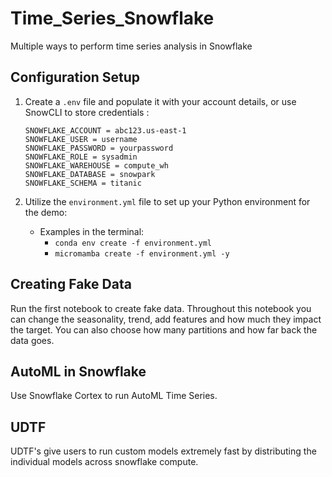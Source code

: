 # Time_Series_Snowflake
Multiple ways to perform time series analysis in Snowflake

## Configuration Setup

1. Create a `.env` file and populate it with your account details, or use SnowCLI to store credentials :

    ```plaintext
    SNOWFLAKE_ACCOUNT = abc123.us-east-1
    SNOWFLAKE_USER = username
    SNOWFLAKE_PASSWORD = yourpassword
    SNOWFLAKE_ROLE = sysadmin
    SNOWFLAKE_WAREHOUSE = compute_wh
    SNOWFLAKE_DATABASE = snowpark
    SNOWFLAKE_SCHEMA = titanic
    ```

2. Utilize the `environment.yml` file to set up your Python environment for the demo:
    - Examples in the terminal:
        - `conda env create -f environment.yml`
        - `micromamba create -f environment.yml -y`
     
## Creating Fake Data

Run the first notebook to create fake data.  Throughout this notebook you can change the seasonality, trend, add features and how much they impact the target.  You can also choose how many partitions and how far back the data goes.

## AutoML in Snowflake

Use Snowflake Cortex to run AutoML Time Series.

## UDTF

UDTF's give users to run custom models extremely fast by distributing the individual models across snowflake compute.
